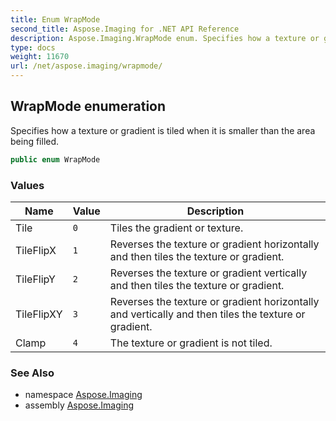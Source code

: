 ```yaml
---
title: Enum WrapMode
second_title: Aspose.Imaging for .NET API Reference
description: Aspose.Imaging.WrapMode enum. Specifies how a texture or gradient is tiled when it is smaller than the area being filled
type: docs
weight: 11670
url: /net/aspose.imaging/wrapmode/
---
```

## WrapMode enumeration

Specifies how a texture or gradient is tiled when it is smaller than the area being filled.

```csharp
public enum WrapMode
```

### Values

| Name | Value | Description |
| --- | --- | --- |
| Tile | `0` | Tiles the gradient or texture. |
| TileFlipX | `1` | Reverses the texture or gradient horizontally and then tiles the texture or gradient. |
| TileFlipY | `2` | Reverses the texture or gradient vertically and then tiles the texture or gradient. |
| TileFlipXY | `3` | Reverses the texture or gradient horizontally and vertically and then tiles the texture or gradient. |
| Clamp | `4` | The texture or gradient is not tiled. |

### See Also

* namespace [Aspose.Imaging](../../aspose.imaging/)
* assembly [Aspose.Imaging](../../)



